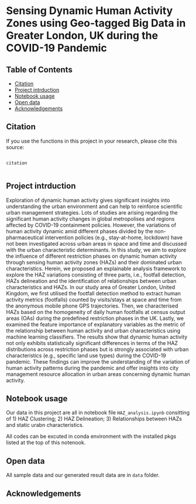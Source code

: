 # Sensing Dynamic Human Activity Zones using Geo-tagged Big Data in Greater London, UK during the COVID-19 Pandemic 

## Table of Contents 
- [Citation](#citation)
- [Project intrduction](#intrduction)
- [Notebook usage](#usage)
- [Open data](#data)
- [Acknowledgements](#ack)

<!-- Citation -->
## Citation

If you use the functions in this project in your research, please cite this source:

```

citation


```


<!-- Project intrduction -->
## Project intrduction

Exploration of dynamic human activity gives significant insights into understanding the urban environment and can help to reinforce scientific urban management strategies. Lots of studies are arising regarding the significant human activity changes in global metropolises and regions affected by COVID-19 containment policies. However, the variations of human activity dynamic amid different phases divided by the non-pharmaceutical intervention policies (e.g., stay-at-home, lockdown) have not been investigated across urban areas in space and time and discussed with the urban characteristic determinants. In this study, we aim to explore the influence of different restriction phases on dynamic human activity through sensing human activity zones
(HAZs) and their dominated urban characteristics. Herein, we proposed an explainable analysis framework to explore the HAZ variations consisting of three parts, i.e., footfall detection, HAZs delineation and the identification of relationships between urban characteristics and HAZs. In our study area of Greater London, United Kingdom, we first utilised the footfall detection method to extract human activity metrics (footfalls) counted by visits/stays at space and time from the anonymous mobile phone GPS trajectories. Then, we characterised HAZs based on the homogeneity of daily human footfalls at census output areas (OAs) during the predefined restriction phases in the UK. Lastly, we examined the feature importance of explanatory variables as the metric of the relationship between human activity and urban characteristics using machine learning classifiers. The results show that dynamic human activity not only exhibits statistically significant differences in terms of the HAZ distributions across restriction phases but is strongly associated with urban characteristics (e.g., specific land use types) during the COVID-19 pandemic. These findings can improve the understanding of the variation of human activity patterns during the pandemic and offer insights into city management resource allocation in urban areas concerning dynamic human activity.



<!-- Notebook usage -->
## Notebook usage

Our data in this project are all in notebook file ```HAZ_analysis.ipynb``` consitting of  1) HAZ Clustering; 2) HAZ Delineation; 3) Relationships between HAZs and static urabn characteristics. 

All codes can be excuted in conda environment with the installed pkgs listed at the top of this notenook. 

<!-- Open data -->
## Open data

All sample data and our generated result data are in ```data```  folder.

<!-- Acknowledgements -->
## Acknowledgements

